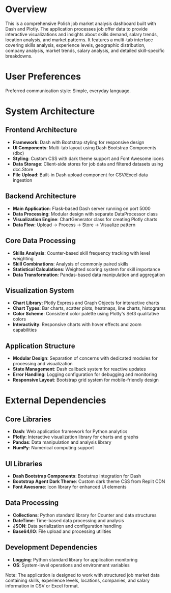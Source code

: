 # Overview

This is a comprehensive Polish job market analysis dashboard built with Dash and Plotly. The application processes job offer data to provide interactive visualizations and insights about skills demand, salary trends, location analysis, and market patterns. It features a multi-tab interface covering skills analysis, experience levels, geographic distribution, company analysis, market trends, salary analysis, and detailed skill-specific breakdowns.

# User Preferences

Preferred communication style: Simple, everyday language.

# System Architecture

## Frontend Architecture
- **Framework**: Dash with Bootstrap styling for responsive design
- **UI Components**: Multi-tab layout using Dash Bootstrap Components (dbc)
- **Styling**: Custom CSS with dark theme support and Font Awesome icons
- **Data Storage**: Client-side stores for job data and filtered datasets using dcc.Store
- **File Upload**: Built-in Dash upload component for CSV/Excel data ingestion

## Backend Architecture
- **Main Application**: Flask-based Dash server running on port 5000
- **Data Processing**: Modular design with separate DataProcessor class
- **Visualization Engine**: ChartGenerator class for creating Plotly charts
- **Data Flow**: Upload → Process → Store → Visualize pattern

## Core Data Processing
- **Skills Analysis**: Counter-based skill frequency tracking with level weighting
- **Skill Combinations**: Analysis of commonly paired skills
- **Statistical Calculations**: Weighted scoring system for skill importance
- **Data Transformation**: Pandas-based data manipulation and aggregation

## Visualization System
- **Chart Library**: Plotly Express and Graph Objects for interactive charts
- **Chart Types**: Bar charts, scatter plots, heatmaps, line charts, histograms
- **Color Scheme**: Consistent color palette using Plotly's Set3 qualitative colors
- **Interactivity**: Responsive charts with hover effects and zoom capabilities

## Application Structure
- **Modular Design**: Separation of concerns with dedicated modules for processing and visualization
- **State Management**: Dash callback system for reactive updates
- **Error Handling**: Logging configuration for debugging and monitoring
- **Responsive Layout**: Bootstrap grid system for mobile-friendly design

# External Dependencies

## Core Libraries
- **Dash**: Web application framework for Python analytics
- **Plotly**: Interactive visualization library for charts and graphs
- **Pandas**: Data manipulation and analysis library
- **NumPy**: Numerical computing support

## UI Libraries
- **Dash Bootstrap Components**: Bootstrap integration for Dash
- **Bootstrap Agent Dark Theme**: Custom dark theme CSS from Replit CDN
- **Font Awesome**: Icon library for enhanced UI elements

## Data Processing
- **Collections**: Python standard library for Counter and data structures
- **DateTime**: Time-based data processing and analysis
- **JSON**: Data serialization and configuration handling
- **Base64/IO**: File upload and processing utilities

## Development Dependencies
- **Logging**: Python standard library for application monitoring
- **OS**: System-level operations and environment variables

Note: The application is designed to work with structured job market data containing skills, experience levels, locations, companies, and salary information in CSV or Excel format.